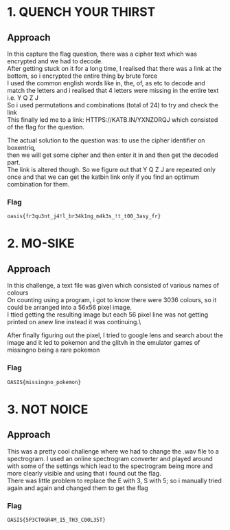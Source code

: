 
# 1. QUENCH YOUR THIRST

## Approach
In this capture the flag question, there was a cipher text which was encrypted and we had to decode.\
After getting stuck on it for a long time, I realised that there was a link at the bottom, so i encrypted the entire thing by brute force\
I used the common english words like in, the, of, as etc to decode and match the letters and i realised that 4 letters were missing in the entire text i.e.  Y Q Z J\
So i used permutations and combinations (total of 24) to try and check the link\
This finally led me to a link: HTTPS://KATB.IN/YXNZORQJ which consisted of the flag for the question.

The actual solution to the question was:
to use the cipher identifier on boxentriq,\
then we will get some cipher and then enter it in and then get the decoded part.\
The link is altered though. So we figure out that Y Q Z J are repeated only once and that we can get the katbin link only if you find an optimum combination for them.

### Flag
`oasis{fr3qu3nt_j4!l_br34k1ng_m4k3s_!t_t00_3asy_fr}`

# 2. MO-SIKE

## Approach
In this challenge, a text file was given which consisted of various names of colours\
On counting using a program, i got to know there were 3036 colours, so it could be arranged into a 56x56 pixel image.\
I ttied getting the resulting image but each 56 pixel line was not getting printed on anew line instead it was continuing.\

After finally figuring out the pixel, I tried to google lens and search about the image and it led to pokemon and the glitvh in the emulator games of missingno being a rare pokemon

### Flag
`OASIS{missingno_pokemon}`

# 3. NOT NOICE

## Approach
This was a pretty cool challenge where we had to change the .wav file to a spectrogram. I used an online spectrogram converter and played around with some of the settings which lead to the spectrogram being more and more clearly visible and using that i found out the flag.\
There was little problem to replace the E with 3, S with 5; so i manually tried again and again and changed them to get the flag

### Flag
`OASIS{5P3CT0GR4M_15_TH3_C00L35T}`


